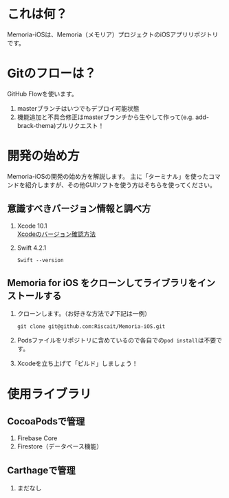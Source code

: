 # これは何？
Memoria-iOSは、Memoria（メモリア）プロジェクトのiOSアプリリポジトリです。

# Gitのフローは？
GitHub Flowを使います。
1. masterブランチはいつでもデプロイ可能状態
2. 機能追加と不具合修正はmasterブランチから生やして作って(e.g. add-brack-thema)プルリクエスト！

# 開発の始め方
Memoria-iOSの開発の始め方を解説します。
主に「ターミナル」を使ったコマンドを紹介しますが、その他GUIソフトを使う方はそちらを使ってください。

## 意識すべきバージョン情報と調べ方
1. Xcode 10.1  
   [Xcodeのバージョン確認方法](http://pippi-pro.com/xcode-version-confirmation)

2. Swift 4.2.1
   ```
   Swift --version
   ```

## Memoria for iOS をクローンしてライブラリをインストールする
1.	クローンします。（お好きな方法で♪下記は一例）
    ```
    git clone git@github.com:Riscait/Memoria-iOS.git
    ```
2.	Podsファイルをリポジトリに含めているので各自での`pod install`は不要です。

3.	Xcodeを立ち上げて「ビルド」しましょう！

# 使用ライブラリ
## CocoaPodsで管理
1.  Firebase Core
2.  Firestore（データベース機能）

## Carthageで管理
1.  まだなし
